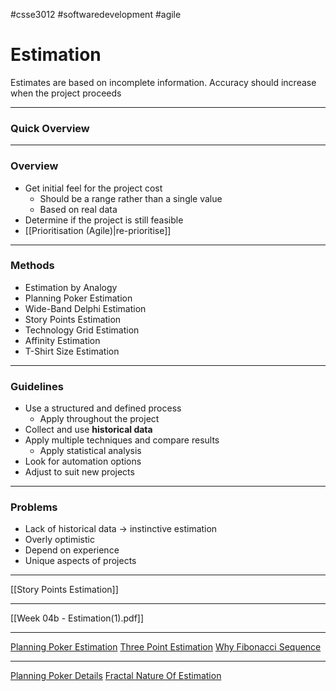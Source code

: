 #csse3012 #softwaredevelopment #agile
# Estimation
Estimates are based on incomplete information. Accuracy should increase when the project proceeds
___
### Quick Overview

___
### Overview
- Get initial feel for the project cost
	- Should be a range rather than a single value
	- Based on real data
- Determine if the project is still feasible
- [[Prioritisation (Agile)|re-prioritise]]

___
### Methods
- Estimation by Analogy
- Planning Poker Estimation
- Wide-Band Delphi Estimation
- Story Points Estimation
- Technology Grid Estimation
- Affinity Estimation
- T-Shirt Size Estimation

___
### Guidelines
- Use a structured and defined process
	- Apply throughout the project
- Collect and use **historical data**
- Apply multiple techniques and compare results
	- Apply statistical analysis
- Look for automation options
- Adjust to suit new projects

___
### Problems
- Lack of historical data -> instinctive estimation
- Overly optimistic
- Depend on experience
- Unique aspects of projects

___
[[Story Points Estimation]]
___

[[Week 04b - Estimation(1).pdf]]

___
[Planning Poker Estimation](https://www.mountaingoatsoftware.com/agile/planning-poker)
[Three Point Estimation](https://cleancoders.com/blog/2021-02-16-clean-coders-planning-poker)
[Why Fibonacci Sequence](https://www.mountaingoatsoftware.com/blog/why-the-fibonacci-sequence-works-well-for-estimating)

___
[Planning Poker Details](https://wingman-sw.com/articles/planning-poker)
[Fractal Nature Of Estimation](https://codeburst.io/software-estimation-in-the-fractal-dimension-914569e2ccb9)

